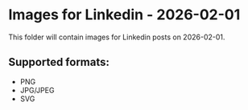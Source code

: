 # Images for Linkedin - 2026-02-01

This folder will contain images for Linkedin posts on 2026-02-01.

## Supported formats:
- PNG
- JPG/JPEG
- SVG
